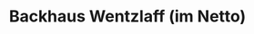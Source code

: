 ---
title: "Backhaus Wentzlaff (im Netto)"
url: /borna/backhaus-wentzlaff-im-netto/
shop: Bäckerei
---